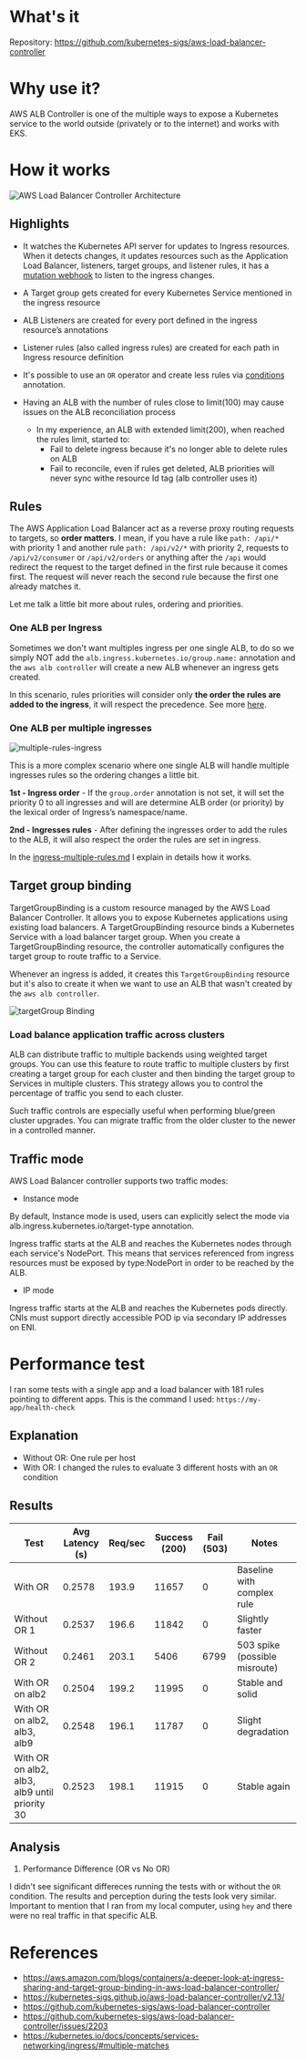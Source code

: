 # What's it


Repository: https://github.com/kubernetes-sigs/aws-load-balancer-controller

# Why use it?

AWS ALB Controller is one of the multiple ways to expose a Kubernetes service to the world outside (privately or to the internet) and works with EKS.

# How it works

![AWS Load Balancer Controller Architecture](https://d2908q01vomqb2.cloudfront.net/fe2ef495a1152561572949784c16bf23abb28057/2023/03/22/groups-in-action.png)

## Highlights

* It watches the Kubernetes API server for updates to Ingress resources. When it detects changes, it updates resources such as the Application Load Balancer, listeners, target groups, and listener rules, it has a [mutation webhook](https://github.com/kubernetes-sigs/aws-load-balancer-controller/blob/main/helm/aws-load-balancer-controller/templates/webhook.yaml) to listen to the ingress changes.

* A Target group gets created for every Kubernetes Service mentioned in the ingress resource
* ALB Listeners are created for every port defined in the ingress resource’s annotations
* Listener rules (also called ingress rules) are created for each path in Ingress resource definition
* It's possible to use an `OR` operator and create less rules via [conditions](https://kubernetes-sigs.github.io/aws-load-balancer-controller/v2.13/guide/ingress/annotations/#conditions) annotation. 

* Having an ALB with the number of rules close to limit(100) may cause issues on the ALB reconciliation process
    * In my experience, an ALB with extended limit(200), when reached the rules limit, started to:
        * Fail to delete ingress because it's no longer able to delete rules on ALB
        * Fail to reconcile, even if rules get deleted, ALB priorities will never sync withe resource Id tag (alb controller uses it)

## Rules

The AWS Application Load Balancer act as a reverse proxy routing requests to targets, so **order matters**. I mean, if you have a rule like `path: /api/*` with priority 1 and another rule `path: /api/v2/*` with priority 2, requests to `/api/v2/consumer` or `/api/v2/orders` or anything after the `/api` would redirect the request to the target defined in the first rule because it comes first. The request will never reach the second rule because the first one already matches it. 

Let me talk a little bit more about rules, ordering and priorities.

### One ALB per Ingress

Sometimes we don't want multiples ingress per one single ALB, to do so we simply NOT add the `alb.ingress.kubernetes.io/group.name:` annotation and the `aws alb controller` will create a new ALB whenever an ingress gets created.

In this scenario, rules priorities will consider only **the order the rules are added to the ingress**, it will respect the precedence. See more [here](./manifests/2.ingress-multiple-rules.md#order-matters).


### One ALB per multiple ingresses
![multiple-rules-ingress](https://d2908q01vomqb2.cloudfront.net/fe2ef495a1152561572949784c16bf23abb28057/2023/03/22/load-balancer-routing.png)

This is a more complex scenario where one single ALB will handle multiple ingresses rules so the ordering changes a little bit. 

**1st - Ingress order** - If the `group.order` annotation is not set, it will set the priority 0 to all ingresses and will are determine ALB order (or priority) by the lexical order of Ingress’s namespace/name.

**2nd - Ingresses rules** - After defining the ingresses order to add the rules to the ALB, it will also respect the order the rules are set in ingress.

In the [ingress-multiple-rules.md](./manifests/2.ingress-multiple-rules.md#how-it-works) I explain in details how it works.


## Target group binding

TargetGroupBinding is a custom resource managed by the AWS Load Balancer Controller. It allows you to expose Kubernetes applications using existing load balancers. A TargetGroupBinding resource binds a Kubernetes Service with a load balancer target group. When you create a TargetGroupBinding resource, the controller automatically configures the target group to route traffic to a Service.

Whenever an ingress is added, it creates this `TargetGroupBinding` resource but it's also to create it when we want to use an ALB that wasn't created by the `aws alb controller`.


![targetGroup Binding ](https://d2908q01vomqb2.cloudfront.net/fe2ef495a1152561572949784c16bf23abb28057/2023/03/22/TargetGroupBinding.png)


### Load balance application traffic across clusters
ALB can distribute traffic to multiple backends using weighted target groups. You can use this feature to route traffic to multiple clusters by first creating a target group for each cluster and then binding the target group to Services in multiple clusters. This strategy allows you to control the percentage of traffic you send to each cluster.

Such traffic controls are especially useful when performing blue/green cluster upgrades. You can migrate traffic from the older cluster to the newer in a controlled manner.

## Traffic mode 

AWS Load Balancer controller supports two traffic modes:
- Instance mode

By default, Instance mode is used, users can explicitly select the mode via alb.ingress.kubernetes.io/target-type annotation.

Ingress traffic starts at the ALB and reaches the Kubernetes nodes through each service's NodePort. This means that services referenced from ingress resources must be exposed by type:NodePort in order to be reached by the ALB.

- IP mode

Ingress traffic starts at the ALB and reaches the Kubernetes pods directly. CNIs must support directly accessible POD ip via secondary IP addresses on ENI.

# Performance test
I ran some tests with a single app and a load balancer with 181 rules pointing to different apps.
This is the command I used: `https://my-app/health-check`

## Explanation

- Without OR: One rule per host
- With OR: I changed the rules to evaluate 3 different hosts with an `OR` condition


## Results

| Test                              | Avg Latency (s) | Req/sec | Success (200) | Fail (503) | Notes                    |
|------------------------------------|-----------------|---------|---------------|------------|--------------------------|
| With OR                           | 0.2578          | 193.9   | 11657         | 0          | Baseline with complex rule|
| Without OR 1                      | 0.2537          | 196.6   | 11842         | 0          | Slightly faster          |
| Without OR 2                      | 0.2461          | 203.1   | 5406          | 6799       | 503 spike (possible misroute)|
| With OR on alb2                   | 0.2504          | 199.2   | 11995         | 0          | Stable and solid         |
| With OR on alb2, alb3, alb9       | 0.2548          | 196.1   | 11787         | 0          | Slight degradation       |
| With OR on alb2, alb3, alb9 until priority 30 | 0.2523 | 198.1   | 11915         | 0          | Stable again             |

## Analysis

1. Performance Difference (OR vs No OR)

I didn't see significant differeces running the tests with or without the `OR` condition. The results and perception during the tests look very similar.
Important to mention that I ran from my local computer, using `hey` and there were no real traffic in that specific ALB.


# References

- https://aws.amazon.com/blogs/containers/a-deeper-look-at-ingress-sharing-and-target-group-binding-in-aws-load-balancer-controller/
- https://kubernetes-sigs.github.io/aws-load-balancer-controller/v2.13/
- https://github.com/kubernetes-sigs/aws-load-balancer-controller
- https://github.com/kubernetes-sigs/aws-load-balancer-controller/issues/2203
- https://kubernetes.io/docs/concepts/services-networking/ingress/#multiple-matches